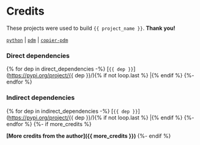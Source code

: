 <!-- Template repository: https://github.com/pawamoy/jinja-templates
     Template path: credits.md
-->

# Credits

These projects were used to build `{{ project_name }}`. **Thank you!**

[`python`](https://www.python.org/) |
[`pdm`](https://pdm.fming.dev/) |
[`copier-pdm`](https://github.com/pawamoy/copier-pdm)

### Direct dependencies

{% for dep in direct_dependencies -%}
[`{{ dep }}`](https://pypi.org/project/{{ dep }}/){% if not loop.last %} |{% endif %}
{%- endfor %}

### Indirect dependencies

{% for dep in indirect_dependencies -%}
[`{{ dep }}`](https://pypi.org/project/{{ dep }}/){% if not loop.last %} |{% endif %}
{%- endfor %}
{%- if more_credits %}

**[More credits from the author]({{ more_credits }})**
{%- endif %}

